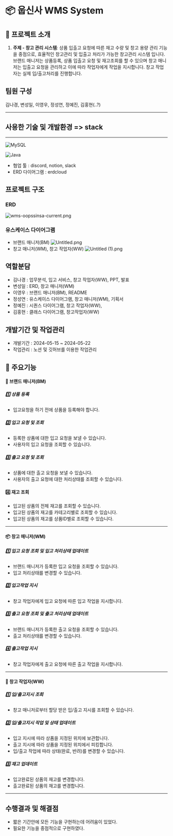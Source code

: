 # 📦 웁신사 WMS System




## 🏦 프로젝트 소개


1. **주제 - 창고 관리 시스템**: 상품 입출고 요청에 따른 재고 수량 및 창고 용량 관리 기능을 중점으로, 효율적인 창고관리 및 입출고 처리가 가능한 창고관리 시스템 입니다. 브랜드 매니저는 상품등록, 상품 입출고 요청 및 재고조회를 할 수 있으며 창고 매니저는 입출고 요청을 관리하고 이에 따라 작업자에게 작업을 지시합니다. 창고 작업자는 실제 입/출고처리를 진행합니다.

[//]: # (2. 고객은 TOILET_BANK, KB_BANK, HANA_BANK 총 3개의 은행에 보유하고 있는 보통예금&#40;입출금통장&#41;, 정기예금, 정기적금 총 3개 종류의 모든 계좌를 조회할 수 있습니다.)


## 팀원 구성
김나경, 변성일, 이영우, 정성연, 정예진, 김홍현(..?)


---
## 사용한 기술 및 개발환경 => stack 
------------

[//]: # (- java, mybatis 등)

[//]: # (- 협업 툴 : discord, noion, slack)

[//]: # (- erd: erdcloud)

[//]: # (- usecase:)
[//]: # (shields.io 에서 뱃지 사용 가능하다면 뱃지로 해주세요)


[//]: # (뱃지로 사용가능하면)

![MySQL](https://img.shields.io/badge/mysql-%2300f.svg?style=for-the-badge&logo=mysql&logoColor=white)

![Java](https://img.shields.io/badge/java-%23ED8B00.svg?style=for-the-badge&logo=java&logoColor=white)

- 협업 툴 : discord, notion, slack
- ERD 다이어그램 : erdcloud

## 프로젝트 구조
### ERD
![wms-oopssinsa-current.png](..%2F..%2FUsers%2Fleedu%2FDownloads%2Fwms-oopssinsa-current.png)

### 유스케이스 다이어그램

- 브랜드 매니저(BM)
![Untitled.png](..%2F..%2FUsers%2Fleedu%2FDownloads%2FUntitled.png)
- 창고 매니저(WM), 창고 작업자(WW)
![Untitled (1).png](..%2F..%2FUsers%2Fleedu%2FDownloads%2FUntitled%20%281%29.png)
## 역할분담
- 김나경 : 업무분석, 입고 서비스, 창고 작업자(WW), PPT, 발표
- 변성일 : ERD, 창고 매니저(WM)
- 이영우 : 브랜드 매니저(BM), README
- 정성연 : 유스케이스 다이어그램, 창고 매니저(WM), 기획서
- 정예진 : 시퀀스 다이어그램, 창고 작업자(WW),
- 김홍현 : 클래스 다이어그램, 창고작업자(WW)


## 개발기간 및 작업관리
- 개발기간 : 2024-05-15 ~ 2024-05-22
- 작업관리 : 노션 및 깃허브를 이용한 작업관리


## 📌 주요기능

[//]: # (앱이 3개이므로 3개 각각 큰 기능들 소개)

#### 👕 브랜드 매니저(BM)
##### 1️⃣ 상품 등록
- 입고요청을 하기 전에 상품을 등록해야 합니다.

##### 2️⃣ 입고 요청 및 조회
- 등록한 상품에 대한 입고 요청을 보낼 수 있습니다.
- 사용자의 입고 요청을 조회할 수 있습니다.

##### 3️⃣ 출고 요청 및 조회
- 상품에 대한 출고 요청을 보낼 수 있습니다.
- 사용자의 출고 요청에 대한 처리상태를 조회할 수 있습니다.

#### 4️⃣ 재고 조회
- 입고된 상품의 전체 재고를 조회할 수 있습니다.
- 입고된 상품의 재고를 카테고리별로 조회할 수 있습니다.
- 입고된 상품의 재고를 상품ID별로 조회할 수 있습니다.


---
#### 📦 창고 매니저(WM)

##### 1️⃣ 입고 요청 조회 및 입고 처리상태 업데이트
- 브랜드 매니저가 등록한 입고 요청을 조회할 수 있습니다.
- 입고 처리상태를 변경할 수 있습니다.

##### 2️⃣ 입고작업 지시

- 창고 작업자에게 입고 요청에 따른 입고 작업을 지시합니다.

##### 3️⃣ 출고 요청 조회 및 출고 처리상태 업데이트

- 브랜드 매니저가 등록한 출고 요청을 조회할 수 있습니다.
- 출고 처리상태를 변경할 수 있습니다.

##### 4️⃣ 출고작업 지시

- 창고 작업자에게 출고 요청에 따른 출고 작업을 지시합니다.
---
#### 🦺 창고 작업자(WW)

##### 1️⃣ 입/출고지시 조회
- 창고 매니저로부터 할당 받은 입/출고 지시를 조회할 수 있습니다.

##### 2️⃣ 입/출고지시 작업 및 상태 업데이트

- 입고 지시에 따라 상품을 지정된 위치에 보관합니다.
- 출고 지시에 따라 상품을 지정된 위치에서 피킹합니다.
- 입/출고 작업에 따라 상태(완료, 반려)를 변경할 수 있습니다.

##### 3️⃣ 재고 업데이트

- 입고완료된 상품의 재고를 변경합니다.
- 출고완료된 상품의 재고를 변경합니다.

---

## 수행결과 및 해결점
- 짧은 기간안에 모든 기능을 구현하는데 어려움이 있었다.
- 필요한 기능을 중점적으로 구현하였다.

[//]: # (## 프로젝트 후기)

